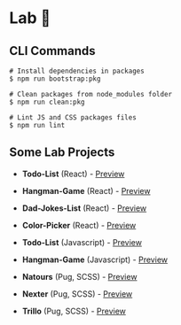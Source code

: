 # Lab 🧪

## CLI Commands

```shell
# Install dependencies in packages
$ npm run bootstrap:pkg

# Clean packages from node_modules folder
$ npm run clean:pkg

# Lint JS and CSS packages files
$ npm run lint
```

## Some Lab Projects

- **Todo-List** (React) - [Preview](https://rc-todolist.netlify.com)
- **Hangman-Game** (React) - [Preview](https://rc-hangman-game.netlify.com)
- **Dad-Jokes-List** (React) - [Preview](https://rc-dad-jokes.netlify.com)
- **Color-Picker** (React) - [Preview](https://rc-colors-app.netlify.com/)

- **Todo-List** (Javascript) - [Preview](https://js-todos-app.netlify.com)
- **Hangman-Game** (Javascript) - [Preview](https://js-hangman-game.netlify.com)

- **Natours** (Pug, SCSS) - [Preview](https://sass-natours.netlify.com)
- **Nexter** (Pug, SCSS) - [Preview](https://sass-nexter.netlify.com)
- **Trillo** (Pug, SCSS) - [Preview](https://sass-trillo.netlify.com)
